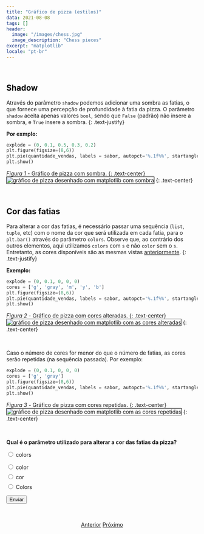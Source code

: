```yaml
---
title: "Gráfico de pizza (estilos)"
data: 2021-08-08
tags: []
header:
  image: "/images/chess.jpg"
  image_description: "Chess pieces"
excerpt: "matplotlib"
locale: "pt-br"
---
```



<br>

<h2><a style="color:black" id="sombra">Shadow</a></h2>

Através do parâmetro `shadow` podemos adicionar uma sombra as fatias, o que fornece uma percepção de profundidade à fatia da pizza. O parâmetro `shadow` aceita apenas valores `bool`, sendo que `False` (padrão) não insere a sombra, e `True` insere a sombra.
{: .text-justify}

**Por exmplo:**

```python
explode = (0, 0.1, 0.5, 0.3, 0.2)
plt.figure(figsize=(8,6))
plt.pie(quantidade_vendas, labels = sabor, autopct='%.1f%%', startangle=90, explode=explode, shadow=True)
plt.show()
```

*Figura 1* - Gráfico de pizza com sombra.
{: .text-center}
<img style="border: solid 1px black" src="{{ site.url }}{{ site.baseurl }}/images/curso-matplotlib/grafico-pizza/74/grafico-pizza-01.png" alt="gráfico de pizza desenhado com matplotlib com sombra" >
{: .text-center}

<br>

<h2><a style="color:black" id="cor-fatias">Cor das fatias</a></h2>

Para alterar a cor das fatias, é necessário passar uma sequência (`list`, `tuple`, etc) com o nome da cor que será utilizada em cada fatia, para o `plt.bar()` através do parâmetro `colors`. Observe que, ao contrário dos outros elementos, aqui utilizamos `colors` com `s` e não `color` sem o `s`. Entretanto, as cores disponíveis são as mesmas vistas <a href="/Curso-matplotlib-08/#cor-marcadores">anteriormente</a>.
{: .text-justify}

**Exemplo:**

```python
explode = (0, 0.1, 0, 0, 0)
cores = ['g', 'gray', 'm', 'y', 'b']
plt.figure(figsize=(8,6))
plt.pie(quantidade_vendas, labels = sabor, autopct='%.1f%%', startangle=90, explode=explode, colors=cores)
plt.show()
```

*Figura 2* - Gráfico de pizza com cores alteradas.
{: .text-center}
<img style="border: solid 1px black" src="{{ site.url }}{{ site.baseurl }}/images/curso-matplotlib/grafico-pizza/74/grafico-pizza-02.png" alt="gráfico de pizza desenhado com matplotlib com as cores alteradas" >
{: .text-center}

<br>

Caso o número de cores for menor do que o número de fatias, as cores serão repetidas (na sequência passada). Por exemplo:

```python
explode = (0, 0.1, 0, 0, 0)
cores = ['g', 'gray']
plt.figure(figsize=(8,6))
plt.pie(quantidade_vendas, labels = sabor, autopct='%.1f%%', startangle=90, explode=explode, colors=cores)
plt.show()
```

*Figura 3* - Gráfico de pizza com cores repetidas.
{: .text-center}
<img style="border: solid 1px black" src="{{ site.url }}{{ site.baseurl }}/images/curso-matplotlib/grafico-pizza/74/grafico-pizza-03.png" alt="gráfico de pizza desenhado com matplotlib com as cores repetidas" >
{: .text-center}

<br>


<form id = "quiz" name = "quiz">

<p><strong>Qual é o parâmetro utilizado para alterar a cor das fatias da pizza?</strong></p>

<input type = "radio" id = "mc" name = "question1" value = "a"> colors
<p style="font-size: 50%"></p>
<input type = "radio" id = "mc" name = "question1" value = "b"> color
<p style="font-size: 50%"></p>
<input type = "radio" id = "mc" name = "question1" value = "c"> cor
<p style="font-size: 50%"></p>
<input type = "radio" id = "mc" name = "question1" value = "d"> Colors
<p style="font-size: 50%"></p>
<p></p>
<input id = "button" type = "button" class="btn btn--info" value = "Enviar" onclick = "check();">
</form>

<div id = "after_submit">
<p style="font-size: 120%" id = "message"></p>
</div>


<br>

<p style="text-align: center">
  <a href="/Curso-matplotlib-73" class="btn btn--success">Anterior</a>
  <a href="/Curso-matplotlib-75" class="btn btn--success">Próximo</a>
</p>


<script>
function check(){
	var question1 = document.quiz.question1.value;
	var messages = [" 🎉 Correto! 🥳️ <br> ",
  " 😔 Incorreto! <br> O parâmetro correto é <code>colors</code>, com o <code>s</code> no final da palavra.",
  " 😔 Incorreto️ 😔! <br> O <code>plt.pie()</code> não tem o parâmetro <code>cor</code>.",
  " 😔 Incorreto! <br> O <code>plt.pie()</code> não tem o parâmetro <code>Colors</code>. O parâmetro correto é o parâmetro <code>colors</code>, iniciando com a letra <code>c</code> em minúsculo.",
  "☕️"];
	var score;

	if (question1 == "a") {
		score = 0;
	}	else if (question1 == "b") {
		score = 1;
	} else if (question1 == "c") {
    score = 2;
  } else if (question1 == "d") {
    score = 3;    
  } else {
    score = 4;
  }

	document.getElementById("after_submit").style.visibility = "visible";
	document.getElementById("message").innerHTML = messages[score];

};

</script>

